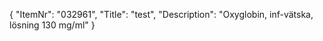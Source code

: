 {
  "ItemNr": "032961",
  "Title": "test",
  "Description": "Oxyglobin, inf-vätska, lösning 130 mg/ml"
}